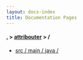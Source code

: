 ```yaml
---
layout: docs-index
title: Documentation Pages
---
```

#### [.](./../index) > [attribouter](./index) > **/**

- [src / main / java / ](src/main/java/)
